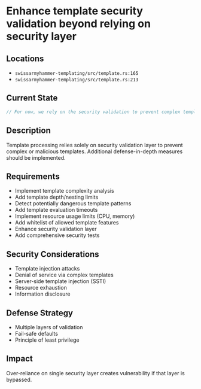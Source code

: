 # Enhance template security validation beyond relying on security layer

## Locations
- `swissarmyhammer-templating/src/template.rs:165`
- `swissarmyhammer-templating/src/template.rs:213`

## Current State
```rust
// For now, we rely on the security validation to prevent complex templates
```

## Description
Template processing relies solely on security validation layer to prevent complex or malicious templates. Additional defense-in-depth measures should be implemented.

## Requirements
- Implement template complexity analysis
- Add template depth/nesting limits
- Detect potentially dangerous template patterns
- Add template evaluation timeouts
- Implement resource usage limits (CPU, memory)
- Add whitelist of allowed template features
- Enhance security validation layer
- Add comprehensive security tests

## Security Considerations
- Template injection attacks
- Denial of service via complex templates
- Server-side template injection (SSTI)
- Resource exhaustion
- Information disclosure

## Defense Strategy
- Multiple layers of validation
- Fail-safe defaults
- Principle of least privilege

## Impact
Over-reliance on single security layer creates vulnerability if that layer is bypassed.